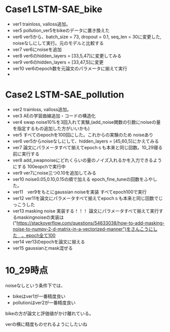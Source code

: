 # Case1 LSTM-SAE_bike
- ver1  trainloss, valloss追加。
- ver5   pollution_ver5をbikeのデータに置き換えた
- ver6   ver5から、batch_size = 73, dropout = 0.1, seq_len = 30に変更した, noiseなしにして実行。元のモデルと比較する
- ver7 ver6にnoiseを追加
- ver8 ver6のhidden_layers = [33,5,47]に変更してみる
- ver9 ver6のhidden_layers = [33,47,5]に変更
- ver10 ver6のepoch数を元論文のパラメータに揃えて実行
- 
# Case2 LSTM-SAE_pollution
- ver2 trainloss, valloss追加。
- ver3 AEの学習曲線追加・コードの構造化
- ver4 swap noise10%を3回入れて実験,(add_noise関数の引数にnoiseの量を指定するもの追加した方がいいかも)
- ver5 すべてのepochを100回にした。これからの実験のため noiseあり
- ver6 ver5からnoiseなしにして、hidden_layers = [45,60,5]にかえてみる
- ver7 論文にパラメータすべて揃えてepochｓも本来と同じ回数。10_29寝る前に実行する
- ver8 add_swapnoiseにどれくらいの量のノイズ入れるかを入力できるようにする 100eopchで実行中
- ver9 ver7にnoise三つ0.10を追加してみる
- ver10 noise0.05,0.10,0.15の順で加える epoch_fine_tuneの回数をふやした。
- ver11　ver9をもとにgaussian noiseを実装 すべてepoch100で実行
- ver12 ver11を論文にパラメータすべて揃えてepochｓも本来と同じ回数でじっこうした
- ver13 masking noise 実装する！！！ 論文にパラメータすべて揃えて実行するmaskingnoiseの実装は("https://stackoverflow.com/questions/54633038/how-to-add-masking-noise-to-numpy-2-d-matrix-in-a-vectorized-manner")をさんこうにした　。epoch全て100
- ver14 ver13のepochを論文に揃える
- ver15 gaussianとmask混ぜる
# 10_29時点
noiseなしという条件下では、
- bikeはver1が一番精度良い
- pollutionはver2が一番精度良い

bikeの方が論文と評価値がかけ離れている。

verの横に精度ものせれるようにしたいね
